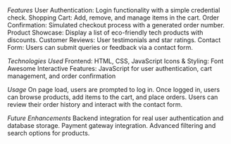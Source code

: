 *Features*
User Authentication: Login functionality with a simple credential check.
Shopping Cart: Add, remove, and manage items in the cart.
Order Confirmation: Simulated checkout process with a generated order number.
Product Showcase: Display a list of eco-friendly tech products with discounts.
Customer Reviews: User testimonials and star ratings.
Contact Form: Users can submit queries or feedback via a contact form.

*Technologies Used*
Frontend: HTML, CSS, JavaScript
Icons & Styling: Font Awesome
Interactive Features: JavaScript for user authentication, cart management, and order confirmation

*Usage*
On page load, users are prompted to log in.
Once logged in, users can browse products, add items to the cart, and place orders.
Users can review their order history and interact with the contact form.

*Future Enhancements*
Backend integration for real user authentication and database storage.
Payment gateway integration.
Advanced filtering and search options for products.
